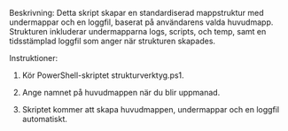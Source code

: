Beskrivning:
Detta skript skapar en standardiserad mappstruktur med undermappar och en loggfil, baserat på användarens valda huvudmapp. Strukturen inkluderar undermapparna logs, scripts, och temp, samt en tidsstämplad loggfil som anger när strukturen skapades.

Instruktioner:
1. Kör PowerShell-skriptet strukturverktyg.ps1.

2. Ange namnet på huvudmappen när du blir uppmanad.

3. Skriptet kommer att skapa huvudmappen, undermappar och en loggfil automatiskt.